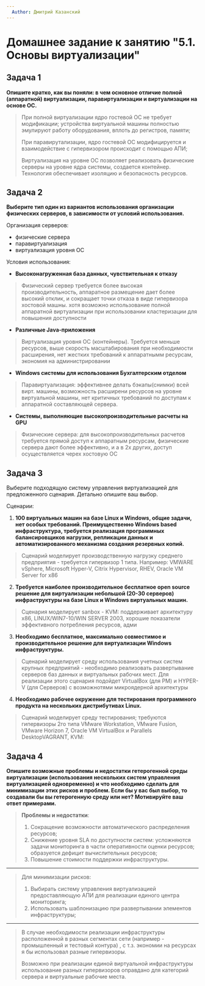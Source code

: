 ```yaml
---
  Author: Дмитрий Казанский
---
```


# Домашнее задание к занятию "5.1. Основы виртуализации"

## Задача 1

**Опишите кратко, как вы поняли: в чем основное отличие полной (аппаратной) виртуализации, паравиртуализации и виртуализации на основе ОС.**

> При полной виртуализации ядро гостевой ОС не требует модификации; устройства виртуальной машины полностью эмулируют работу оборудования, вплоть до регистров, памяти; 
> 
> При паравирутализации, ядро гостевой ОС модифицируется и взаимодействие с гипервизором происходит с помощью АПИ; 
> 
> Виртуализация на уровне ОС позволяет реализовать физические серверы на уровне ядра системы, создается контейнер. Технология обеспечивает изоляцию и безопасность ресурсов. 

## Задача 2

**Выберите тип один из вариантов использования организации физических серверов, в зависимости от условий использования.**

Организация серверов:
- физические сервера
- паравиртуализация
- виртуализация уровня ОС

Условия использования:

- **Высоконагруженная база данных, чувствительная к отказу**
> Физический сервер требуется более высокая производительность, аппаратное размещение дает более высокий отклик, и сокращает точки отказа в виде гипервизора хостовой машны. хотя возможно использование полной  аппаратной виртуализации при использовании кластеризации для повышения доступности
>
- **Различные Java-приложения**
> Виртуализация уровня ОС (контейнеры). Требуется меньше ресурсов, выше скорость масштабирования при необходимости расширения, нет жестких требований к аппаратнымм ресурсам, экономия на администрировании
>
- **Windows системы для использования Бухгалтерским отделом**
> Паравиртуализация: эффективнее делать бэкапы(снимки) всей вирт. машины, возможность расширени ресурсов на уровне виртуальной машины, нет критичных требований по доступам к аппаратной составляющей сервера.

- **Системы, выполняющие высокопроизводительные расчеты на GPU**
> Физические сервера: для высокопроизводительных расчетов требуется прямой доступ к аппаратным ресурсам, физические сервера дают более эффективно, и а в 2х других, доступ осуществляется черех хостовую ОС 
>

## Задача 3

Выберите подходящую систему управления виртуализацией для предложенного сценария. Детально опишите ваш выбор.

Сценарии:

1. **100 виртуальных машин на базе Linux и Windows, общие задачи, нет особых требований. Преимущественно Windows based инфраструктура, требуется реализация программных балансировщиков нагрузки, репликации данных и автоматизированного механизма создания резервных копий.**
> Сценарий моделирует производственную нагрузку среднего предприятия - требуется гипервизор 1 типа. Например: VMWARE vSphere, Microsoft Hyper-V, Citrix Hypervisor, RHEV,  Oracle VM Server for x86
>
2. **Требуется наиболее производительное бесплатное open source решение для виртуализации небольшой (20-30 серверов) инфраструктуры на базе Linux и Windows виртуальных машин.**
> Сценария моделирует sanbox - KVM: поддерживает архитектуру x86, LINUX/WIN7-10/WIN SERVER 2003, хорошие показатели эффективного потребления ресурсов, адми
>
3. **Необходимо бесплатное, максимально совместимое и производительное решение для виртуализации Windows инфраструктуры.**
>  Сценарий моделирует среду использования учетных систем крупных предприятий - необходимо реализовать развертывание серверов баз данных и виртуальных рабочих мест. Для реализации этого сценария подойдет VirtualBox (для РМ) и HYPER-V (для Серверов) с возможнотями микроядерной архитектуры
>
4. **Необходимо рабочее окружение для тестирования программного продукта на нескольких дистрибутивах Linux.**
> Сценарий моделирует среду тестирования; требуются гипервизоры 2го типа VMware Workstation, VMware Fusion, VMware Horizon 7, Oracle VM VirtualBox и Parallels DesktopVAGRANT, KVM:
>

## Задача 4

**Опишите возможные проблемы и недостатки гетерогенной среды виртуализации (использования нескольких систем управления виртуализацией одновременно) и что необходимо сделать для минимизации этих рисков и проблем. Если бы у вас был выбор, то создавали бы вы гетерогенную среду или нет? Мотивируйте ваш ответ примерами.**

>
>  **Проблемы и недостатки**: 
>  1. Сокращение возможности автоматического распределения ресурсов;
>  2. Снижение уровня SLA по доступности систем: усложняются задачи мониторинга в части оперативности оценки ресурсов; образуется дефицит вычислительных ресурсов;
>  3. Повышение стоимости поддержки инфраструктуры.
---

>  Для минимизации рисков: 
>  1. Выбирать систему управления виртуализацией предоставляющую АПИ для реализации единого центра мониторинга;
>  2. Использовать шаблонизацию при развертывании элементов инфраструктуры;
---

>  В случае необходимости реализации инфраструктуры расположенной в разных сегментах сети (например - промышленный и тестовый контура) , с т.з. экономии на ресурсах я бы использовал разные гипервизоры. 
>  
>  Возможно при реализации единой виртуальной инфраструктуры использование разных гипервизоров оправдано для категорий сервера и виртуальные рабочие места.

